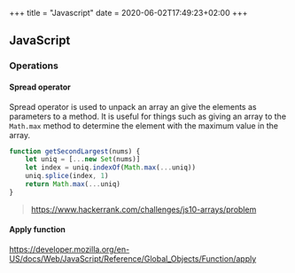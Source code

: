 +++
title = "Javascript"
date = 2020-06-02T17:49:23+02:00
+++

## JavaScript

### Operations

#### Spread operator

Spread operator is used to unpack an array an give the elements as parameters to a method. It is useful for things such as giving an array to the `Math.max` method to determine the element with the maximum value in the array.

```javascript
function getSecondLargest(nums) {
    let uniq = [...new Set(nums)]
    let index = uniq.indexOf(Math.max(...uniq))
    uniq.splice(index, 1)
    return Math.max(...uniq)
}
```
> https://www.hackerrank.com/challenges/js10-arrays/problem



#### Apply function

https://developer.mozilla.org/en-US/docs/Web/JavaScript/Reference/Global_Objects/Function/apply